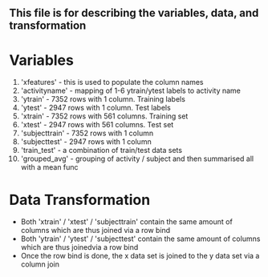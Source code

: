 ## This file is for describing the variables, data, and transformation

# Variables
1. 'xfeatures' - this is used to populate the column names
2. 'activityname' - mapping of 1-6 ytrain/ytest labels to activity name
3. 'ytrain' - 7352 rows with 1 column. Training labels
4. 'ytest' - 2947 rows with 1 column. Test labels
5. 'xtrain' - 7352 rows with 561 columns. Training set
6. 'xtest' - 2947 rows with 561 columns. Test set
7. 'subjecttrain' - 7352 rows with 1 column
8. 'subjecttest' - 2947 rows with 1 column
9. 'train_test' - a combination of train/test data sets
10. 'grouped_avg' - grouping of activity / subject and then summarised all with a mean func


# Data Transformation
- Both 'xtrain' / 'xtest' / 'subjecttrain' contain the same amount of columns which are thus joined via a row bind
- Both 'ytrain' / 'ytest' / 'subjecttest' contain the same amount of columns which are thus joinedvia a row bind
- Once the row bind is done, the x data set is joined to the y data set via a column join
